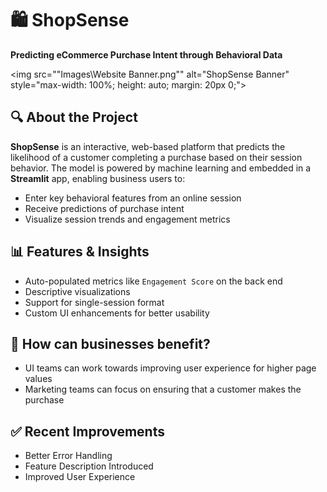   <h1>🛍️ ShopSense</h1>
  <p><strong>Predicting eCommerce Purchase Intent through Behavioral Data</strong></p>

  <img src=""Images\Website Banner.png"" alt="ShopSense Banner" style="max-width: 100%; height: auto; margin: 20px 0;">

  <div class="section">
    <h2>🔍 About the Project</h2>
    <p>
      <strong>ShopSense</strong> is an interactive, web-based platform that predicts the likelihood of a customer completing a purchase
      based on their session behavior. The model is powered by machine learning and embedded in a <strong>Streamlit</strong> app, enabling business users to:
    </p>
    <ul>
      <li>Enter key behavioral features from an online session</li>
      <li>Receive predictions of purchase intent</li>
      <li>Visualize session trends and engagement metrics</li>
    </ul>
  </div>

   <div class="section">
    <h2>📊 Features & Insights</h2>
    <ul>
      <li>Auto-populated metrics like <code>Engagement Score</code> on the back end</li>
      <li>Descriptive visualizations</li>
      <li>Support for single-session format</li>
      <li>Custom UI enhancements for better usability</li>
    </ul>
  </div>

   <div class="business value">
    <h2>🚀 How can businesses benefit?</h2>
    <ul>
      <li>UI teams can work towards improving user experience for higher page values</li>
      <li>Marketing teams can focus on ensuring that a customer makes the purchase</li>
    </ul>
  </div>

 <div class="recent improvements">
    <h2>✅ Recent Improvements</h2>
    <ul>
      <li>Better Error Handling</li>
      <li>Feature Description Introduced</li>
      <li>Improved User Experience</li>
    </ul>
  </div>  
